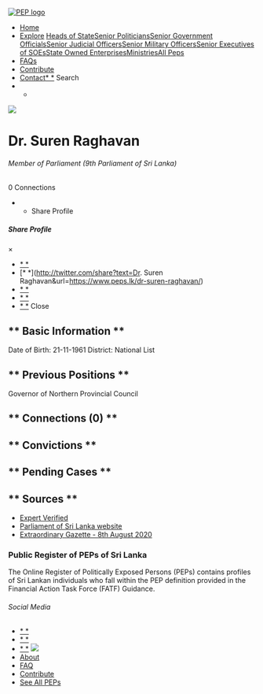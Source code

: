 [![PEP logo](https://www.peps.lk/wp-content/themes/pepold/img/pep-logo.png)](https://www.peps.lk)
*  [Home](https://www.peps.lk/)
*  [Explore](https://www.peps.lk/explore)
[Heads of State](https://www.peps.lk/pep_type/heads-of-state/)[Senior Politicians](https://www.peps.lk/pep_type/senior-politicians)[Senior Government Officials](https://www.peps.lk/pep_type/senior-government-officials)[Senior Judicial Officers](https://www.peps.lk/pep_type/senior-judicial-officers)[Senior Military Officers](https://www.peps.lk/pep_type/senior-military-officers)[Senior Executives of SOEs](https://www.peps.lk/pep_type/senior-executives-of-state-owned-enterprises)[State Owned Enterprises](https://www.peps.lk/soe)[Ministries](https://www.peps.lk/ministries/)[All Peps](https://www.peps.lk/explore)
*  [FAQs](https://www.peps.lk/faq)
*  [Contribute](https://www.peps.lk/contribute)
*  [Contact](https://www.peps.lk/contact)[* *](#collapseSearch)
Search
* *
![](https://www.peps.lk/wp-content/uploads/2019/11/Suren-Raghavan-165x165.jpg)
#  Dr. Suren Raghavan
######  Member of Parliament (9th Parliament of Sri Lanka)
######
0 Connections
* * Share Profile
#####  Share Profile
×
*  [* *](https://www.facebook.com/sharer.php?u=https://www.peps.lk/dr-suren-raghavan/)
*  [* *](http://twitter.com/share?text=Dr. Suren Raghavan&url=https://www.peps.lk/dr-suren-raghavan/)
*  [* *](https://wa.me/?text=https://www.peps.lk/dr-suren-raghavan/)
*  [* *](whatsapp://send?text=https://www.peps.lk/dr-suren-raghavan/)
*  [* *](mailto:?subject=https://www.peps.lk/dr-suren-raghavan/)
Close
##   ** Basic Information  **
Date of Birth:     21-11-1961     District:     National List
##   ** Previous Positions **
Governor of Northern Provincial Council
##   ** Connections    (0)  **
##   ** Convictions **
##   ** Pending Cases **
##   ** Sources **
*  [Expert Verified]()
*  [Parliament of Sri Lanka website](https://www.parliament.lk/members-of-parliament/directory-of-members/viewMember/3437/?lang=en)
*  [Extraordinary Gazette - 8th August 2020](https://www.parliament.lk/uploads/documents/gazettes/20200808-2187-26-en.pdf)
###  Public Register of PEPs of Sri Lanka
The Online Register of Politically Exposed Persons (PEPs) contains profiles of Sri Lankan individuals who fall within the PEP definition provided in the Financial Action Task Force (FATF) Guidance.
######  Social Media
*  [* *](https://www.facebook.com/tisrilanka)
*  [* *](https://twitter.com/tisrilanka/)
*  [* *](https://www.instagram.com/transparency_sri_lanka/)
[![](https://www.peps.lk/wp-content/uploads/2019/11/ti_logo_footer.png)](https://www.tisrilanka.org/)
*  [About](https://www.peps.lk/about/)
*  [FAQ](https://www.peps.lk/faq/)
*  [Contribute](https://www.peps.lk/contribute/)
*  [See All PEPs](https://www.peps.lk/explore/)